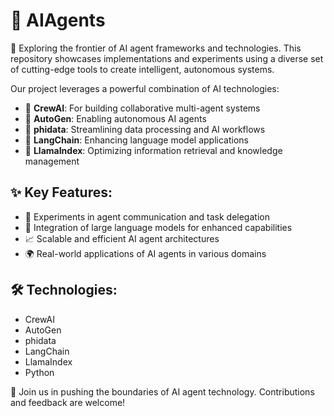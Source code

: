 # 🤖 AIAgents

🚀 Exploring the frontier of AI agent frameworks and technologies. This repository showcases implementations and experiments using a diverse set of cutting-edge tools to create intelligent, autonomous systems.

Our project leverages a powerful combination of AI technologies:

- 👥 **CrewAI**: For building collaborative multi-agent systems
- 🧠 **AutoGen**: Enabling autonomous AI agents
- 🔄 **phidata**: Streamlining data processing and AI workflows
- 🦜 **LangChain**: Enhancing language model applications
- 🦙 **LlamaIndex**: Optimizing information retrieval and knowledge management

## ✨ Key Features:

- 💬 Experiments in agent communication and task delegation
- 🔗 Integration of large language models for enhanced capabilities
- 📈 Scalable and efficient AI agent architectures
- 🌍 Real-world applications of AI agents in various domains

## 🛠️ Technologies:

- CrewAI
- AutoGen
- phidata
- LangChain
- LlamaIndex
- Python

🤝 Join us in pushing the boundaries of AI agent technology. Contributions and feedback are welcome!
